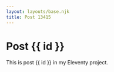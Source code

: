 ```yaml
---
layout: layouts/base.njk
title: Post 13415
---
```


# Post {{ id }}

This is post {{ id }} in my Eleventy project.
